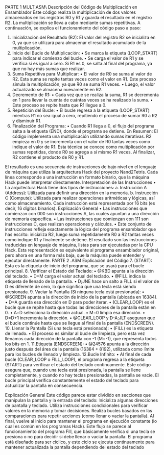 PARTE 1 MULT.ASM\\
Descripción del Código de Multiplicación en Ensamblador
Este código realiza la multiplicación de dos valores almacenados en los registros R0 y R1 y 
guarda el resultado en el registro R2. La multiplicación se lleva a cabo mediante sumas 
repetitivas. A continuación, se explica el funcionamiento del código paso a paso:
1. Inicialización del Resultado (R2): El valor del registro R2 se inicializa en 0, ya que 
se utilizará para almacenar el resultado acumulado de la multiplicación.
2. Inicio del Bucle de Multiplicación:
• Se marca la etiqueta (LOOP_START) para indicar el comienzo del bucle.
• Se carga el valor de R1 y se verifica si es igual a cero. Si R1 es 0, se salta al 
final del programa, ya que no hay más sumas que realizar.
3. Suma Repetitiva para Multiplicar:
• El valor de R0 se suma al valor de R2. Esta suma se repite tantas veces como 
el valor en R1. Este proceso simula la multiplicación, ya que R0 se suma R1
veces.
• Luego, el valor actualizado se almacena nuevamente en R2.
4. Decremento de R1:
• Cada vez que se realiza la suma, R1 se decrementa en 1 para llevar la cuenta 
de cuántas veces se ha realizado la suma.
• Este proceso se repite hasta que R1 llegue a 0.
5. Repetición del Bucle:
• El bucle regresa a la etiqueta (LOOP_START) mientras R1 no sea igual a 
cero, repitiendo el proceso de sumar R0 a R2 y disminuir R1.
6. Finalización del Programa:
• Cuando R1 llega a 0, el flujo del programa salta a la etiqueta (END), donde el 
programa se detiene.
En Resumen: El código implementa una multiplicación utilizando sumas iterativas. R2
empieza en 0 y se incrementa con el valor de R0 tantas veces como indique el valor de R1. 
Esta técnica se conoce como multiplicación por sumas repetidas, donde R0 se agrega a sí 
mismo R1 veces. Al finalizar, R2 contiene el producto de R0 y R1.

El resultado es una secuencia de instrucciones de bajo nivel en el lenguaje de máquina 
que utiliza la arquitectura Hack del proyecto Nand2Tetris. Cada línea corresponde a una 
instrucción en formato binario, que la máquina Hack puede interpretar directamente.
Interpretación de las Instrucciones
• La arquitectura Hack tiene dos tipos de instrucciones:
a. Instrucción A (Address): Utilizada para definir una dirección en la memoria.
b. Instrucción C (Compute): Utilizada para realizar operaciones aritméticas y 
lógicas, así como almacenamiento.
Cada instrucción está representada por 16 bits (es decir, 16 dígitos binarios).
Explicación General
• Las instrucciones que comienzan con 000 son instrucciones A, las cuales apuntan 
a una dirección de memoria específica.
• Las instrucciones que comienzan con 111 son instrucciones C, que realizan 
operaciones y cálculos.
• Este conjunto de instrucciones refleja exactamente la lógica del programa 
ensamblador que has escrito: inicializa R2, luego suma repetidamente R0 a R2
tantas veces como indique R1 y finalmente se detiene.
El resultado son las instrucciones traducidas en lenguaje de máquina, listas para ser 
ejecutadas por la CPU Hack. Esta representación es equivalente al programa 
ensamblador original, pero ahora en una forma más baja, que la máquina puede entender 
y ejecutar directamente.
PARTE 2 .ASM
Explicación del Código
7. (START): Esta es la etiqueta de inicio del programa, que se usará para el bucle 
principal.
8. Verificar el Estado del Teclado:
• @KBD apunta a la dirección del teclado.
• D=M carga el valor actual del teclado.
• @FILL indica la etiqueta de llenado de la pantalla.
• D;JNE hace un salto a FILL si el valor de D es diferente de cero, lo que 
significa que una tecla está siendo presionada.
9. Vaciar la Pantalla (Si ninguna tecla está presionada):
• @SCREEN apunta a la dirección de inicio de la pantalla (ubicada en 16384).
• D=A guarda esa dirección en D para poder iterar.
• (CLEAR_LOOP) es el bucle que se repite hasta que todas las direcciones de 
la pantalla están en 0.
• A=D selecciona la dirección actual.
• M=0 limpia esa dirección.
• D=D+1 incrementa la dirección.
• @CLEAR_LOOP y D-A;JLT aseguran que el bucle continúe hasta que se llegue 
al final de la pantalla (ENDSCREEN).
10. Llenar la Pantalla (Si una tecla está presionada):
• (FILL) es la etiqueta de llenado.
• El proceso es similar al bucle de limpieza, pero esta vez llenamos cada 
dirección de la pantalla con -1 (M=-1), que representa todos los bits en 1.
11.Etiqueta (ENDSCREEN):
• @24576 apunta a la dirección justo después del área de la pantalla (16384 + 
8192), utilizada como límite para los bucles de llenado y limpieza.
12.Bucle Infinito:
• Al final de cada bucle (CLEAR_LOOP o FILL_LOOP), el programa regresa a la 
etiqueta (START) para verificar el estado del teclado continuamente.
Este código asegura que, cuando una tecla está presionada, la pantalla se llene 
completamente, y cuando no hay teclas presionadas, la pantalla se vacíe. El bucle 
principal verifica constantemente el estado del teclado para actualizar la pantalla en 
consecuencia.

Explicación General
Este código parece estar dividido en secciones que manipulan la pantalla y la entrada del 
teclado:
Inicializa algunas direcciones de pantalla y teclado.
Utiliza instrucciones condicionales para verificar valores en la memoria y tomar 
decisiones.
Realiza bucles basados en las comparaciones para repetir acciones (como llenar o vaciar 
la pantalla).
Al final, vuelve al inicio para mantener el programa en ejecución constante (lo cual es 
común en los programas Hack).
Este flujo se parece al funcionamiento del programa Fill, que básicamente verifica si una 
tecla se presiona o no para decidir si debe llenar o vaciar la pantalla. El programa está 
diseñado para ser cíclico, y este ciclo se ejecuta continuamente para mantener 
actualizada la pantalla dependiendo del estado del teclado
